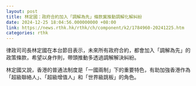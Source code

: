 ```yaml
---
layout: post
title: 林定國：政府合約加入「調解為先」條款冀推動調解化解糾紛
date: 2024-12-25 18:04:56.000000000 +08:00
link: https://news.rthk.hk/rthk/ch/component/k2/1784960-20241225.htm
categories: rthk
---
```


律政司司長林定國在本台節目表示，未來所有政府合約，都會加入「調解為先」的政策條款，希望以身作則，帶頭推動多透過調解解決糾紛。

林定國又說，香港的普通法制度是「一國兩制」下的重要特色，有助加強香港作為「超級聯絡人」、「超級增值人」和「世界級跳板」的角色。
